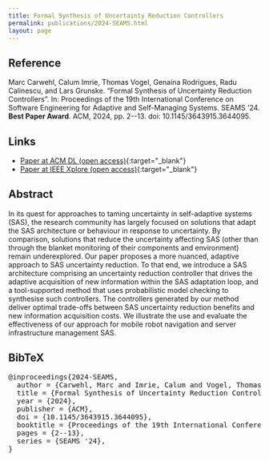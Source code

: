 ```yaml
---
title: Formal Synthesis of Uncertainty Reduction Controllers
permalink: publications/2024-SEAMS.html
layout: page
---
```


## Reference
Marc Carwehl, Calum Imrie, Thomas Vogel, Genaína Rodrigues, Radu Calinescu, and Lars Grunske. “Formal Synthesis of Uncertainty Reduction Controllers”. In: Proceedings of the 19th International Conference on Software Engineering for Adaptive and Self-Managing Systems. SEAMS ’24. __Best Paper Award__. ACM, 2024, pp. 2--13. doi: 10.1145/3643915.3644095.

## Links
* [Paper at ACM DL (open access)](https://doi.org/10.1145/3643915.3644095){:target="_blank"}
* [Paper at IEEE Xplore (open access)](https://ieeexplore.ieee.org/document/10556264){:target="_blank"}

## Abstract
In its quest for approaches to taming uncertainty in self-adaptive systems (SAS), the research community has largely focused on solutions that adapt the SAS architecture or behaviour in response to uncertainty. By comparison, solutions that reduce the uncertainty affecting SAS (other than through the blanket monitoring of their components and environment) remain underexplored. Our paper proposes a more nuanced, adaptive approach to SAS uncertainty reduction. To that end, we introduce a SAS architecture comprising an uncertainty reduction controller that drives the adaptive acquisition of new information within the SAS adaptation loop, and a tool-supported method that uses probabilistic model checking to synthesise such controllers. The controllers generated by our method deliver optimal trade-offs between SAS uncertainty reduction benefits and new information acquisition costs. We illustrate the use and evaluate the effectiveness of our approach for mobile robot navigation and server infrastructure management SAS.

## BibTeX

<div class="bibtex">
<pre>@inproceedings{2024-SEAMS,
  author = {Carwehl, Marc and Imrie, Calum and Vogel, Thomas and Rodrigues, Genaína and Calinescu, Radu and Grunske, Lars},
  title = {Formal Synthesis of Uncertainty Reduction Controllers},
  year = {2024},
  publisher = {ACM},
  doi = {10.1145/3643915.3644095},
  booktitle = {Proceedings of the 19th International Conference on Software Engineering for Adaptive and Self-Managing Systems},
  pages = {2--13},
  series = {SEAMS '24},
}</pre>
</div>
